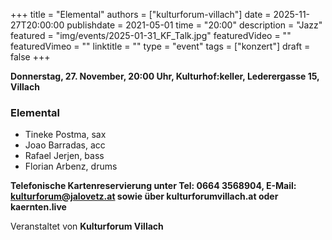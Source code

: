 +++
title = "Elemental"
authors = ["kulturforum-villach"]
date = 2025-11-27T20:00:00
publishdate = 2021-05-01
time = "20:00"
description = "Jazz"
featured = "img/events/2025-01-31_KF_Talk.jpg"
featuredVideo = ""
featuredVimeo = ""
linktitle = ""
type = "event"
tags = ["konzert"]
draft = false
+++

**Donnerstag, 27. November, 20:00 Uhr, Kulturhof:keller, Lederergasse 15, Villach**

### Elemental

- Tineke Postma, sax
- Joao Barradas, acc
- Rafael Jerjen, bass
- Florian Arbenz, drums


**Telefonische Kartenreservierung unter Tel: 0664 3568904, E-Mail: kulturforum@jalovetz.at sowie über kulturforumvillach.at oder kaernten.live**

Veranstaltet von **Kulturforum Villach**
